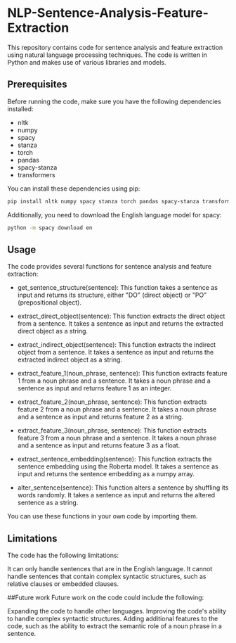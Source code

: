 # NLP-Sentence-Analysis-Feature-Extraction

This repository contains code for sentence analysis and feature extraction using natural language processing techniques. The code is written in Python and makes use of various libraries and models.

## Prerequisites
Before running the code, make sure you have the following dependencies installed:

* nltk
* numpy
* spacy
* stanza
* torch
* pandas
* spacy-stanza
* transformers

You can install these dependencies using pip:
```bash
pip install nltk numpy spacy stanza torch pandas spacy-stanza transformers
```

Additionally, you need to download the English language model for spacy:
```bash
python -m spacy download en
```

## Usage
The code provides several functions for sentence analysis and feature extraction:

- get_sentence_structure(sentence): This function takes a sentence as input and returns its structure, either "DO" (direct object) or "PO" (prepositional object).

- extract_direct_object(sentence): This function extracts the direct object from a sentence. It takes a sentence as input and returns the extracted direct object as a string.

- extract_indirect_object(sentence): This function extracts the indirect object from a sentence. It takes a sentence as input and returns the extracted indirect object as a string.

- extract_feature_1(noun_phrase, sentence): This function extracts feature 1 from a noun phrase and a sentence. It takes a noun phrase and a sentence as input and returns feature 1 as an integer.

- extract_feature_2(noun_phrase, sentence): This function extracts feature 2 from a noun phrase and a sentence. It takes a noun phrase and a sentence as input and returns feature 2 as a string.

- extract_feature_3(noun_phrase, sentence): This function extracts feature 3 from a noun phrase and a sentence. It takes a noun phrase and a sentence as input and returns feature 3 as a float.

- extract_sentence_embedding(sentence): This function extracts the sentence embedding using the Roberta model. It takes a sentence as input and returns the sentence embedding as a numpy array.

- alter_sentence(sentence): This function alters a sentence by shuffling its words randomly. It takes a sentence as input and returns the altered sentence as a string.

You can use these functions in your own code by importing them.

## Limitations
The code has the following limitations:

It can only handle sentences that are in the English language.
It cannot handle sentences that contain complex syntactic structures, such as relative clauses or embedded clauses.

##Future work
Future work on the code could include the following:

Expanding the code to handle other languages.
Improving the code's ability to handle complex syntactic structures.
Adding additional features to the code, such as the ability to extract the semantic role of a noun phrase in a sentence.
